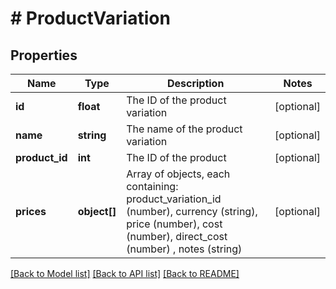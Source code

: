 # # ProductVariation

## Properties

Name | Type | Description | Notes
------------ | ------------- | ------------- | -------------
**id** | **float** | The ID of the product variation | [optional]
**name** | **string** | The name of the product variation | [optional]
**product_id** | **int** | The ID of the product | [optional]
**prices** | **object[]** | Array of objects, each containing: product_variation_id (number), currency (string), price (number), cost (number), direct_cost (number) , notes (string) | [optional]

[[Back to Model list]](../README.md#documentation-for-models) [[Back to API list]](../README.md#documentation-for-api-endpoints) [[Back to README]](../README.md)
